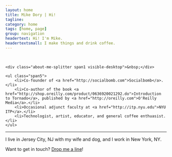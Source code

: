 ```yaml
---
layout: home
title: Mike Dory | Hi!
tagline: 
category: home
tags: [home, page]
group: navigation
headertext: Hi! I'm Mike.
headertextsmall: I make things and drink coffee.
---
```


<div class="about-me row">
    <div class="about-me-pic span3">&nbsp;</div>

    <div class="about-me-splitter span1 visible-desktop">&nbsp;</div>

    <ul class="span5">
        <li>Co-founder of <a href="http://socialbomb.com">Socialbomb</a>.</li>
        <li>Co-author of the book <a href="http://shop.oreilly.com/product/0636920021292.do">Introduction to Tornado</a>, published by <a href="http://oreilly.com">O'Reilly Media</a>.</li>
        <li>Occasional adjunct faculty at <a href="http://itp.nyu.edu">NYU ITP</a>.</li>
        <li>Technologist, artist, educator, and general coffee enthuasist.</li>
    </ul>

</div>


<hr/>


<div class="row">
    <div class="about-me-text span9">
        <p>I live in Jersey City, NJ with my wife and dog, and I work in New York, NY.</p>
        <p>Want to get in touch? <a href="mailto:mike@dory.me">Drop me a line</a>!</p>
    </div>
</div>

